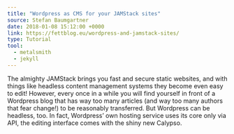 ```yaml
---
title: "Wordpress as CMS for your JAMStack sites"
source: Stefan Baumgartner
date: 2018-01-08 15:12:00 +0000
link: https://fettblog.eu/wordpress-and-jamstack-sites/
type: Tutorial
tool:
  - metalsmith
  - jekyll
---
```

The almighty JAMStack brings you fast and secure static websites, and with things like headless content management systems they become even easy to edit! However, every once in a while you will find yourself in front of a Wordpress blog that has way too many articles (and way too many authors that fear change!) to be reasonably transferred. But Wordpress can be headless, too. In fact, Wordpress’ own hosting service uses its core only via API, the editing interface comes with the shiny new Calypso.





